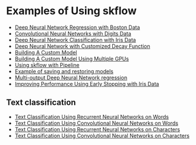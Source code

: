 Examples of Using skflow
========================

* [Deep Neural Network Regression with Boston Data](boston.py)
* [Convolutional Neural Networks with Digits Data](digits.py)
* [Deep Neural Network Classification with Iris Data](iris.py)
* [Deep Neural Network with Customized Decay Function](iris_custom_decay_dnn.py)
* [Building A Custom Model](iris_custom_model.py)
* [Building A Custom Model Using Multiple GPUs](multiple_gpu.py)
* [Using skflow with Pipeline](iris_with_pipeline.py)
* [Example of saving and restoring models](iris_save_restore.py)
* [Multi-output Deep Neural Network regression](multioutput_regression.py)
* [Improving Performance Using Early Stopping with Iris Data](iris_early_stopping.py)


Text classification
-------------------

* [Text Classification Using Recurrent Neural Networks on Words](text_classification.py)
* [Text Classification Using Convolutional Neural Networks on Words](text_classification_cnn.py)
* [Text Classification Using Recurrent Neural Networks on Characters](text_classification_character_rnn.py)
* [Text Classification Using Convolutional Neural Networks on Characters](text_classification_character_cnn.py)
